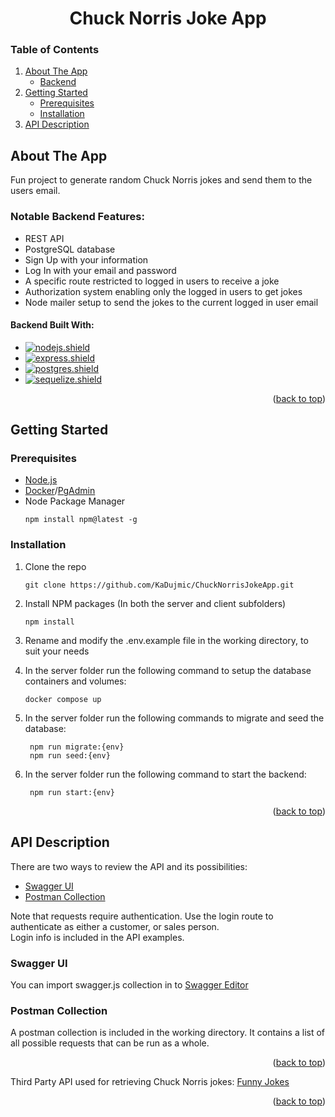 # <a name="readme-top"></a>

<h1 align="center">Chuck Norris Joke App</h1>

  <h3>Table of Contents</h3>
  <ol>
    <li>
      <a href="#about-the-app">About The App</a>
      <ul>
        <li><a href="#notable-backend-features">Backend</a></li>
      </ul>
    </li>
    <li>
      <a href="#getting-started">Getting Started</a>
      <ul>
        <li><a href="#prerequisites">Prerequisites</a></li>
        <li><a href="#installation">Installation</a></li>
      </ul>
    </li>
    <li><a href="#api-description">API Description</a></li>
  </ol>

## About The App

Fun project to generate random Chuck Norris jokes and send them to the users email.

### Notable Backend Features:

- REST API
- PostgreSQL database
- Sign Up with your information
- Log In with your email and password
- A specific route restricted to logged in users to receive a joke
- Authorization system enabling only the logged in users to get jokes
- Node mailer setup to send the jokes to the current logged in user email

#### Backend Built With:

- [![nodejs.shield]][nodejs.url]
- [![express.shield]][express.url]
- [![postgres.shield]][postgres.url]
- [![sequelize.shield]][sequelize.url]

<p align="right">(<a href="#readme-top">back to top</a>)</p>

## Getting Started

### Prerequisites

- [Node.js](https://nodejs.org/en/)
- [Docker](https://www.docker.com/)/[PgAdmin](https://www.pgadmin.org/)
- Node Package Manager
  ```
  npm install npm@latest -g
  ```

### Installation

1. Clone the repo
   ```
   git clone https://github.com/KaDujmic/ChuckNorrisJokeApp.git
   ```
2. Install NPM packages (In both the server and client subfolders)
   ```
   npm install
   ```
3. Rename and modify the .env.example file in the working directory, to suit your needs

4. In the server folder run the following command to setup the database containers and volumes:

   ```
   docker compose up
   ```

5. In the server folder run the following commands to migrate and seed the database:
   ```
    npm run migrate:{env}
    npm run seed:{env}
   ```
6. In the server folder run the following command to start the backend:

   ```
    npm run start:{env}
   ```


<p align="right">(<a href="#readme-top">back to top</a>)</p>

## API Description

There are two ways to review the API and its possibilities:

- <a href="#swagger-ui">Swagger UI</a>
- <a href="#postman-collection">Postman Collection</a>

Note that requests require authentication. Use the login route to authenticate as either a customer, or sales person.<br>
Login info is included in the API examples.

### Swagger UI

You can import swagger.js collection in to [Swagger Editor](https://editor.swagger.io/)


### Postman Collection

A postman collection is included in the working directory. It contains a list of all possible requests that can be run as a whole.

<p align="right">(<a href="#readme-top">back to top</a>)</p>

Third Party API used for retrieving Chuck Norris jokes: <a href="https://api.chucknorris.io/jokes/random">Funny Jokes</a>

<p align="right">(<a href="#readme-top">back to top</a>)</p>

[nodejs.shield]: https://img.shields.io/badge/node.js-6DA55F?style=for-the-badge&logo=node.js&logoColor=white
[nodejs.url]: https://nodejs.org/en/
[express.shield]: https://img.shields.io/badge/express.js-%23404d59.svg?style=for-the-badge&logo=express&logoColor=%2361DAFB
[express.url]: https://expressjs.com
[postgres.shield]: https://img.shields.io/badge/postgres-%23316192.svg?style=for-the-badge&logo=postgresql&logoColor=white
[postgres.url]: https://www.postgresql.org/
[sequelize.shield]: https://img.shields.io/badge/Sequelize-52B0E7?style=for-the-badge&logo=Sequelize&logoColor=white
[sequelize.url]: https://sequelize.org/
[react.shield]: https://img.shields.io/badge/react-%2320232a.svg?style=for-the-badge&logo=react&logoColor=%2361DAFB
[react.url]: https://reactjs.org/
